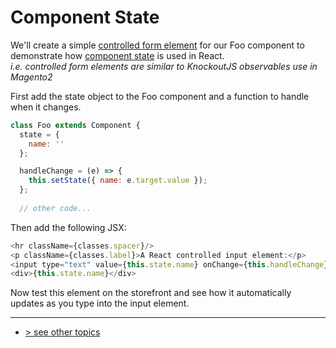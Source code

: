 # Component State
We'll create a simple [controlled form element] for our Foo component to demonstrate how [component state] is used in React.    
_i.e. controlled form elements are similar to KnockoutJS observables use in Magento2_

First add the state object to the Foo component and a function to handle when it changes.
```javascript
class Foo extends Component {
  state = {
    name: ''
  };

  handleChange = (e) => {
    this.setState({ name: e.target.value });
  };
    
  // other code...
```

Then add the following JSX:
```javascript
<hr className={classes.spacer}/>
<p className={classes.label}>A React controlled input element:</p>
<input type="text" value={this.state.name} onChange={this.handleChange}/>
<div>{this.state.name}</div>
```

Now test this element on the storefront and see how it automatically updates as you type into the input element.

---
- [> see other topics](../../README.md#Topics)

[controlled form element]: https://reactjs.org/docs/forms.html#controlled-components
[component state]: https://reactjs.org/docs/faq-state.html